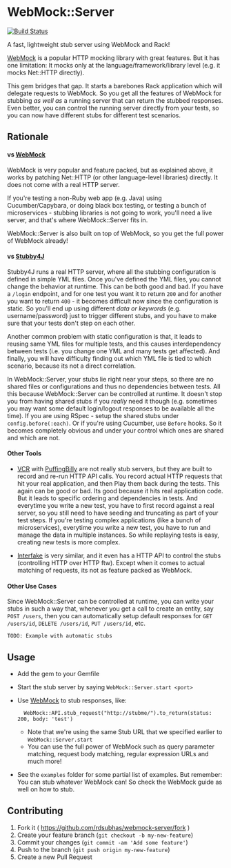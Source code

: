 # WebMock::Server

[![Build Status](https://travis-ci.org/rdsubhas/webmock-server.svg?branch=master)](https://travis-ci.org/rdsubhas/webmock-server)

A fast, lightweight stub server using WebMock and Rack!

[WebMock](https://github.com/bblimke/webmock) is a popular HTTP mocking library with great features. But it has one limitation: It mocks only at the language/framework/library level (e.g. it mocks Net::HTTP directly).

This gem bridges that gap. It starts a barebones Rack application which will delegate requests to WebMock. So you get all the features of WebMock for stubbing *as well as* a running server that can return the stubbed responses. Even better, you can control the running server directly from your tests, so you can now have different stubs for different test scenarios.

## Rationale

#### vs [WebMock](https://github.com/bblimke/webmock)

WebMock is very popular and feature packed, but as explained above, it works by patching Net::HTTP (or other language-level libraries) directly. It does not come with a real HTTP server.

If you're testing a non-Ruby web app (e.g. Java) using Cucumber/Capybara, or doing black box testing, or testing a bunch of microservices - stubbing libraries is not going to work, you'll need a live server, and that's where WebMock::Server fits in.

WebMock::Server is also built on top of WebMock, so you get the full power of WebMock already!

#### vs [Stubby4J](https://github.com/azagniotov/stubby4j)

Stubby4J runs a real HTTP server, where all the stubbing configuration is defined in simple YML files. Once you've defined the YML files, you cannot change the behavior at runtime. This can be both good and bad. If you have a `/login` endpoint, and for one test you want it to return `200` and for another you want to return `400` - it becomes difficult now since the configuration is static. So you'll end up using different *data or keywords* (e.g. username/password) just to trigger different stubs, and you have to make sure that your tests don't step on each other.

Another common problem with static configuration is that, it leads to reusing same YML files for multiple tests, and this causes interdependency between tests (i.e. you change one YML and many tests get affected). And finally, you will have difficulty finding out which YML file is tied to which scenario, because its not a direct correlation.

In WebMock::Server, your stubs lie right near your steps, so there are no shared files or configurations and thus no dependencies between tests. All this because WebMock::Server can be controlled at runtime. It doesn't stop you from having shared stubs if you *really* need it though (e.g. sometimes you may want some default login/logout responses to be available all the time). If you are using RSpec - setup the shared stubs under `config.before(:each)`. Or if you're using Cucumber, use `Before` hooks. So it becomes completely obvious and under your control which ones are shared and which are not.

#### Other Tools

* [VCR](https://github.com/vcr/vcr) with [PuffingBilly](https://github.com/oesmith/puffing-billy) are not really stub servers, but they are built to record and re-run HTTP API calls. You record actual HTTP requests that hit your real application, and then Play them back during the tests. This again can be good or bad. Its good because it hits real application code. But it leads to specific ordering and dependencies in tests. And everytime you write a new test, you have to first record against a real server, so you still need to have seeding and truncating as part of your test steps. If you're testing complex applications (like a bunch of microservices), everytime you write a new test, you have to run and manage the data in multiple instances. So while replaying tests is easy, creating new tests is more complex.

* [Interfake](https://github.com/basicallydan/interfake) is very similar, and it even has a HTTP API to control the stubs (controlling HTTP over HTTP ftw). Except when it comes to actual matching of requests, its not as feature packed as WebMock.

#### Other Use Cases

Since WebMock::Server can be controlled at runtime, you can write your stubs in such a way that, whenever you get a call to create an entity, say `POST /users`, then you can automatically setup default responses for `GET /users/id`, `DELETE /users/id`, `PUT /users/id`, etc.

`TODO: Example with automatic stubs`

## Usage

* Add the gem to your Gemfile
* Start the stub server by saying `WebMock::Server.start <port>`
* Use [WebMock](https://github.com/bblimke/webmock) to stub responses, like:

        WebMock::API.stub_request("http://stubme/").to_return(status: 200, body: 'test')

  * Note that we're using the same Stub URL that we specified earlier to `WebMock::Server.start`
  * You can use the full power of WebMock such as query parameter matching, request body matching, regular expression URLs and much more!

* See the `examples` folder for some partial list of examples. But remember: You can stub whatever WebMock can! So check the WebMock guide as well on how to stub.

## Contributing

1. Fork it ( https://github.com/rdsubhas/webmock-server/fork )
2. Create your feature branch (`git checkout -b my-new-feature`)
3. Commit your changes (`git commit -am 'Add some feature'`)
4. Push to the branch (`git push origin my-new-feature`)
5. Create a new Pull Request
